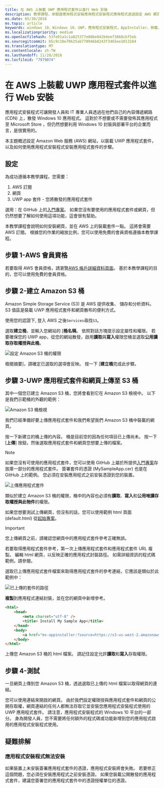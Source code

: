```yaml
---
title: 在 AWS 上裝載 UWP 應用程式套件以進行 Web 安裝
description: 教學課程，來驗證應用程式安裝應用程式安裝程式應用程式透過設定 AWS 網頁伺服器
ms.date: 05/30/2018
ms.topic: article
keywords: windows 10，Windows 10，UWP，應用程式安裝程式，AppInstaller，側載，相關設定，選用套件，AWS
ms.localizationpriority: medium
ms.openlocfilehash: 53fe01a1c1a825377e886e042b4eef3868cbf5eb
ms.sourcegitcommit: b5c9c18e70625ab770946b8243f3465ee1013184
ms.translationtype: MT
ms.contentlocale: zh-TW
ms.lasthandoff: 11/28/2018
ms.locfileid: "7979074"
---
```

# <a name="hosting-uwp-app-packages-on-aws-for-web-install"></a>在 AWS 上裝載 UWP 應用程式套件以進行 Web 安裝

應用程式安裝程式可讓開發人員和 IT 專業人員透過在他們自己的內容傳遞網路 (CDN) 上，散發 Windows 10 應用程式。 這對於不想要或不需要發佈其應用程式至 Microsoft Store ，但仍然想要利用 Windows 10 封裝與部署平台的企業而言，是很實用的。

本主題概述設定 Amazon Web 服務 (AWS) 網站，以裝載 UWP 應用程式套件，以及如何使用應用程式安裝程式安裝應用程式套件的步驟。

## <a name="setup"></a>設定

為成功遵循本教學課程，您需要：
 
1. AWS 訂閱 
2. 網頁
3. UWP app 套件 - 您將散發的應用程式套件

選用：在 GitHub 上的[入門專案](https://github.com/AppInstaller/MySampleWebApp)。 如果您沒有要使用的應用程式套件或網頁，但仍然想要了解如何使用這項功能，這會很有幫助。

本教學課程會說明如何安裝網頁，並在 AWS 上的裝載套件一點。 這將會需要 AWS 訂閱。 根據您的作業的縮放比例，您可以使用免費的會員資格遵循本教學課程。 

## <a name="step-1---aws-membership"></a>步驟 1-AWS 會員資格
若要取得 AWS 會員資格，請瀏覽[AWS 帳戶詳細資料頁面](https://aws.amazon.com/free/)。 基於本教學課程的目的，您可以使用免費的會員資格。

## <a name="step-2---create-an-amazon-s3-bucket"></a>步驟 2-建立 Amazon S3 桶

Amazon Simple Storage Service (S3) 是 AWS 提供收集、 儲存和分析資料。 S3 值區是裝載 UWP 應用程式套件和網頁散布的便利方式。 

使用您的認證下, 登入 AWS 之後`Services`尋找`S3`。 

選取**建立桶**，並輸入您網站的 [**桶名稱**。 依照對話方塊提示設定屬性和權限。 若要確保您的 UWP app，從您的網站散發，啟用**讀取**與**寫入**權限您桶並選取**公用讀取存取權授與此桶**。

![設定 Amazon S3 桶的權限](images/aws-permissions.png) 

檢閱摘要]，請確定已選取的選項會反映。 按一下 [**建立桶**完成此步驟。 

## <a name="step-3---upload-uwp-app-package-and-web-pages-to-an-s3-bucket"></a>步驟 3-UWP 應用程式套件和網頁上傳至 S3 桶

其中一個您已建立 Amazon S3 桶，您將會看到它在 Amazon S3 檢視中。 以下是我們示範桶的外觀的範例：

![Amazon S3 桶檢視](images/aws-post-create.png)

我們已經準備好要上傳應用程式套件和我們希望我們 Amazon S3 桶中裝載的網頁。 

按一下新建立的桶上傳的內容。 桶是目前空的因為任何項目已上傳尚未。 按一下 [**上傳**] 按鈕，然後選取應用程式套件和網頁您想要上傳的檔案。

> [!NOTE]
> 如果您沒有可使用的應用程式套件，您可以使用 GitHub 上屬於所提供[入門專案](https://github.com/AppInstaller/MySampleWebApp)存放庫一部分的應用程式套件。 簽署套件的憑證 (MySampleApp.cer) 也是在 GitHub 上的範例。 您必須在安裝應用程式之前安裝憑證到您的裝置。

![上傳應用程式套件](images/aws-upload-package.png)

類似於建立 Amazon S3 桶的權限，桶中的內容也必須有**讀取**、**寫入**和**公用唯讀存取權授與此物件**的權限。

如果您想要測試上傳網頁，但沒有的話，您可以使用範例 html 頁面 (default.html) 從[起始專案](https://github.com/AppInstaller/MySampleWebApp/blob/master/MySampleWebApp/default.html)。

> [!IMPORTANT]
> 您上傳網頁之前，請確認您網頁中的應用程式套件參考正確無誤。 

若要取得應用程式套件參考，第一次上傳應用程式套件和應用程式套件 URL 複製。 編輯 html 網頁，以反映正確的應用程式封裝路徑。 如需詳細資訊的程式碼範例，請參閱。 

選取已上傳應用程式套件檔案來取得應用程式套件的參考連結，它應該是類似於此範例中：

![已上傳的套件的路徑](images/aws-package-path.png)

**複製**到應用程式連結封裝，並在您的網頁中新增參考。 

```html
<html>
    <head>
        <meta charset="utf-8" />
        <title> Install My Sample App</title>
    </head>
    <body>
        <a href="ms-appinstaller:?source=https://s3-us-west-2.amazonaws.com/appinstaller-aws-demo/MySampleApp.appxbundle"> Install My Sample App</a>
    </body>
</html>
```
上傳您 Amazon S3 桶的 html 檔案。 請記住設定允許**讀取**和**寫入**存取權限。

## <a name="step-4---test"></a>步驟 4-測試

一旦網頁上傳到您 Amazon S3 桶，透過選取已上傳的 html 檔案以取得網頁的連結。

您可以使用連結來開啟的網頁。 由於我們設定權限授與應用程式套件和網頁的公開存取權，網頁連結的任何人都無法存取它並安裝您應用程式安裝程式使用的 UWP 應用程式套件。 請注意，應用程式安裝程式的 Windows 10 平台的一部分。 身為開發人員，您不需要將任何額外的程式碼或功能新增到您的應用程式啟用的應用程式安裝程式使用。 

## <a name="troubleshooting"></a>疑難排解

### <a name="app-installer-fails-to-install"></a>應用程式安裝程式無法安裝 

如果裝置上未安裝簽署應用程式套件的憑證，應用程式安裝將會失敗。 若要修正這個問題，您必須在安裝應用程式之前安裝憑證。 如果您裝載公開散發的應用程式套件，建議您簽署您的應用程式套件中的憑證授權單位的憑證。 


